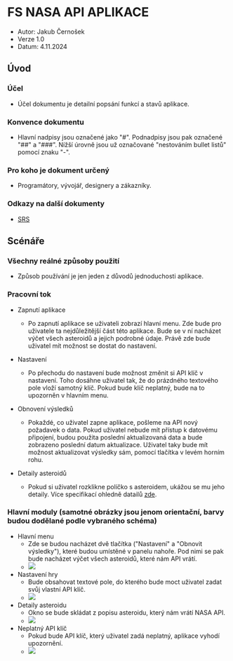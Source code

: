 # FS NASA API APLIKACE

- Autor: Jakub Černošek
- Verze 1.0
- Datum: 4.11.2024

## Úvod
### Účel
- Účel dokumentu je detailní popsání funkcí a stavů aplikace.
### Konvence dokumentu
- Hlavní nadpisy jsou označené jako "#". Podnadpisy jsou pak označené "##" a "###". Nížší úrovně jsou už označované "nestováním bullet listů" pomocí znaku "-". 

### Pro koho je dokument určený
- Programátory, vývojář, designery a zákazníky.
### Odkazy na další dokumenty
- [SRS](https://github.com/NewJakub/NASA_API_App/blob/main/SRS.md)

## Scénáře

### Všechny reálné způsoby použití
- Způsob používání je jen jeden z důvodů jednoduchosti aplikace.
  
### Pracovní tok

- Zapnutí aplikace
  - Po zapnutí aplikace se uživateli zobrazí hlavní menu. Zde bude pro uživatele ta nejdůležitější část této aplikace. Bude se v ní nacházet výčet všech asteroidů a jejich podrobné údaje. Právě zde bude uživatel mít možnost se dostat do nastavení.

- Nastavení
  - Po přechodu do nastavení bude možnost změnit si API klíč v nastavení. Toho dosáhne uživatel tak, že do prázdného textového pole vloží samotný klíč. Pokud bude klíč neplatný, bude na to upozorněn v hlavním menu.

- Obnovení výsledků
  - Pokaždé, co uživatel zapne aplikace, pošleme na API nový požadavek o data. Pokud uživatel nebude mít přístup k datovému připojení, budou použita poslední aktualizovaná data a bude zobrazeno poslední datum aktualizace. Uživatel taky bude mít možnost aktualizovat výsledky sám, pomocí tlačítka v levém horním rohu.

- Detaily asteroidů
  - Pokud si uživatel rozklikne políčko s asteroidem, ukážou se mu jeho detaily. Více specifikací ohledně datailů [zde](https://github.com/NewJakub/NASA_API_App/blob/main/SRS.md#vlastnost-u4---zobrazov%C3%A1n%C3%AD-asteroid%C5%AF).

### Hlavní moduly (samotné obrázky jsou jenom orientační, barvy budou dodělané podle vybraného schéma)
- Hlavní menu
  - Zde se budou nacházet dvě tlačítka ("Nastavení" a "Obnovit výsledky"), které budou umístěné v panelu nahoře. Pod nimi se pak bude nacházet výčet všech asteroidů, které nám API vrátí. 
  - ![](https://github.com/NewJakub/NASA_API_App/blob/main/Images/main.png)
- Nastavení hry
  - Bude obsahovat textové pole, do kterého bude moct uživatel zadat svůj vlastní API klíč.
  - ![](https://github.com/NewJakub/NASA_API_App/blob/main/Images/settings.png)
- Detaily asteroidu
  - Okno se bude skládat z popisu asteroidu, který nám vrátí NASA API.  
  - ![](https://github.com/NewJakub/NASA_API_App/blob/main/Images/details.png)
- Neplatný API klíč
  - Pokud bude API klíč, který uživatel zadá neplatný, aplikace vyhodí upozornění.  
  - ![](https://github.com/NewJakub/NASA_API_App/blob/main/Images/error.png)
